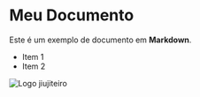 # Meu Documento

Este é um exemplo de documento em **Markdown**.

-   Item 1
-   Item 2

![Logo jiujiteiro](https://i.guim.co.uk/img/media/785a9e0c0b0ab3c3af9eca394774d15a24d8aa7e/0_340_5760_3456/master/5760.jpg?width=1200&height=1200&quality=85&auto=format&fit=crop&s=93743a7b5ef65cea27c94a4a73b3b011)
